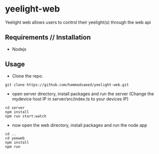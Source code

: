 # yeelight-web

Yeelight web allows users to control their yeelight(s) through the web api

## Requirements // Installation
* Nodejs

## Usage
* Clone the repo.
```
git clone https://github.com/hammadsaeed/yeelight-web.git
```

* open server directory, install packages and run the server (Change the mydevice host IP in server/src/index.ts to your devices IP)
```
cd server
npm install
npm run start:watch
```

* now open the web directory, install packages and run the node app
```
cd ..
cd yeeweb
npm install
npm run
```
